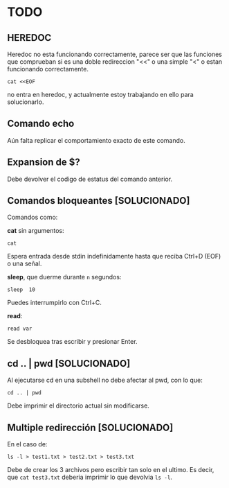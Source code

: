# TODO

## HEREDOC

Heredoc no esta funcionando correctamente, parece ser que las funciones que comprueban si es una doble redireccion "<<" o una simple "<" o estan funcionando correctamente.

`cat <<EOF`

no entra en heredoc, y actualmente estoy trabajando en ello para solucionarlo.

## Comando echo

Aún falta replicar el comportamiento exacto de este comando.

## Expansion de $?

Debe devolver el codigo de estatus del comando anterior.

## Comandos bloqueantes **[SOLUCIONADO]**

Comandos como:

**cat** sin argumentos:

`cat`

Espera entrada desde stdin indefinidamente hasta que reciba Ctrl+D (EOF) o una señal.

**sleep**, que duerme durante `n` segundos:

`sleep  10`

Puedes interrumpirlo con Ctrl+C.

**read**:

`read var`

Se desbloquea tras escribir y presionar Enter.

## cd .. | pwd **[SOLUCIONADO]**

Al ejecutarse cd en una subshell no debe afectar al pwd, con lo que:

`cd .. | pwd`

Debe imprimir el directorio actual sin modificarse.

## Multiple redirección **[SOLUCIONADO]**

En el caso de:

`ls -l > test1.txt > test2.txt > test3.txt`

Debe de crear los 3 archivos pero escribir tan solo en el ultimo.
Es decir, que `cat test3.txt` deberia imprimir lo que devolvia `ls -l`.